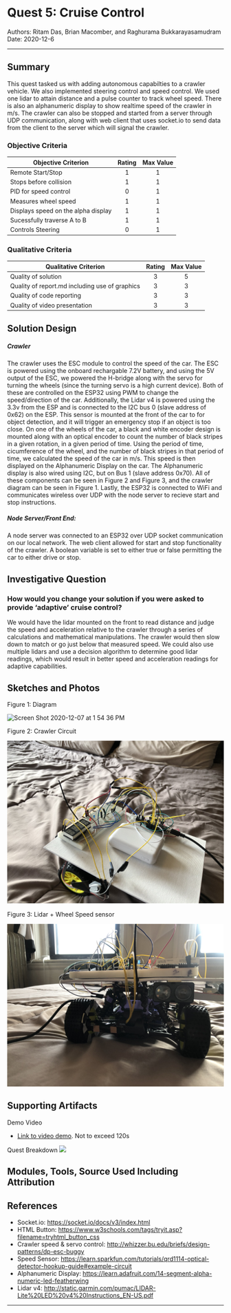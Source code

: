 # Quest 5: Cruise Control

Authors: Ritam Das, Brian Macomber, and Raghurama Bukkarayasamudram 
Date: 2020-12-6

---

## Summary

This quest tasked us with adding autonomous capabilties to a crawler vehicle. We also implemented steering control and speed control. We used one lidar to attain distance and a pulse counter to track wheel speed. There is also an alphanumeric display to show realtime speed of the crawler in m/s. The crawler can also be stopped and started from a server through UDP communication, along with web client that uses socket.io to send data from the client to the server which will signal the crawler.

### Objective Criteria

| Objective Criterion                 | Rating | Max Value |
| ------------------------------------| :----: | :-------: |
| Remote Start/Stop                   |   1    |     1     |
| Stops before collision              |   1    |     1     |
| PID for speed control               |   0    |     1     |
| Measures wheel speed                |   1    |     1     |
| Displays speed on the alpha display |   1    |     1     |
| Sucessfully traverse A to B         |   1    |     1     |
| Controls Steering                   |   0    |     1     |

### Qualitative Criteria

| Qualitative Criterion                          | Rating | Max Value |
| ---------------------------------------------- | :----: | :-------: |
| Quality of solution                            |    3   |     5     |
| Quality of report.md including use of graphics |    3   |     3     |
| Quality of code reporting                      |    3   |     3     |
| Quality of video presentation                  |    3   |     3     |

## Solution Design

##### Crawler
The crawler uses the ESC module to control the speed of the car. The ESC is powered using the onboard rechargable 7.2V battery, and using the 5V output of the ESC, we powered the H-bridge along with the servo for turning the wheels (since the turning servo is a high current device). Both of these are controlled on the ESP32 using PWM to change the speed/direction of the car. Additionally, the Lidar v4 is powered using the 3.3v from the ESP and is connected to the I2C bus 0 (slave address of 0x62) on the ESP. This sensor is mounted at the front of the car to for object detection, and it will trigger an emergency stop if an object is too close. On one of the wheels of the car, a black and white encoder design is mounted along with an optical encoder to count the number of black stripes in a given rotation, in a given period of time. Using the period of time, cicumference of the wheel, and the number of black stripes in that period of time, we calculated the speed of the car in m/s. This speed is then displayed on the Alphanumeric Display on the car. The Alphanumeric display is also wired using I2C, but on Bus 1 (slave address 0x70). All of these components can be seen in Figure 2 and Figure 3, and the crawler diagram can be seen in Figure 1. Lastly, the ESP32 is connected to WiFi and communicates wireless over UDP with the node server to recieve start and stop instructions.


##### Node Server/Front End:
A node server was connected to an ESP32 over UDP socket communication on our local network. The web client allowed for start and stop functionality of the crawler. A boolean variable is set to either true or false permitting the car to either drive or stop.

## Investigative Question

### How would you change your solution if you were asked to provide ‘adaptive’ cruise control?

We would have the lidar mounted on the front to read distance and judge the speed and acceleration relative to the crawler through a series of calculations and mathematical manipulations. The crawler would then slow down to match or go just below that measured speed. We could also use multiple lidars and use a decision algorithm to determine good lidar readings, which would result in better speed and acceleration readings for adaptive capabilities.

## Sketches and Photos
Figure 1: Diagram

![Screen Shot 2020-12-07 at 1 54 36 PM](https://user-images.githubusercontent.com/37518854/101392436-c61bf100-3893-11eb-80da-895cb1f70fde.png)

Figure 2: Crawler Circuit

![crawler1](/quest-5/images/crawler1.jpg)

Figure 3: Lidar + Wheel Speed sensor

![crawler2](/quest-5/images/crawler2.jpg)


## Supporting Artifacts

Demo Video
- [Link to video demo](). Not to exceed 120s

Quest Breakdown
[![](http://img.youtube.com/vi/U2N28mCyBY4/0.jpg)](http://www.youtube.com/watch?v=U2N28mCyBY4)

## Modules, Tools, Source Used Including Attribution

## References

- Socket.io: https://socket.io/docs/v3/index.html
- HTML Button: https://www.w3schools.com/tags/tryit.asp?filename=tryhtml_button_css
- Crawler speed & servo control: http://whizzer.bu.edu/briefs/design-patterns/dp-esc-buggy
- Speed Sensor: https://learn.sparkfun.com/tutorials/qrd1114-optical-detector-hookup-guide#example-circuit
- Alphanumeric Display: https://learn.adafruit.com/14-segment-alpha-numeric-led-featherwing
- Lidar v4: http://static.garmin.com/pumac/LIDAR-Lite%20LED%20v4%20Instructions_EN-US.pdf

---
